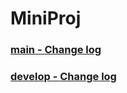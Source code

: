 # MiniProj
### [main - Change log](./project_info/main_changelog.md)
### [develop - Change log](./project_info/dev_changelog.md)